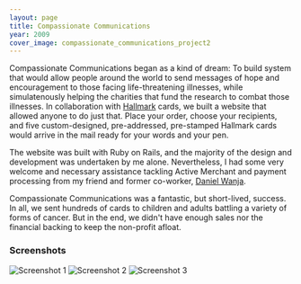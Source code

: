 ```yaml
---
layout: page
title: Compassionate Communications
year: 2009
cover_image: compassionate_communications_project2
---
```


Compassionate Communications began as a kind of dream: To build system that would allow people around the world to send messages of hope and encouragement to those facing life-threatening illnesses, while simulatenously helping the charities that fund the research to combat those illnesses. In collaboration with [Hallmark](http://www.hallmark.com) cards, we built a website that allowed anyone to do just that. Place your order, choose your recipients, and five custom-designed, pre-addressed, pre-stamped Hallmark cards would arrive in the mail ready for your words and your pen.

The website was built with Ruby on Rails, and the majority of the design and development was undertaken by me alone. Nevertheless, I had some very welcome and necessary assistance tackling Active Merchant and payment processing from my friend and former co-worker, [Daniel Wanja](http://n-so.com).

Compassionate Communications was a fantastic, but short-lived, success. In all, we sent hundreds of cards to children and adults battling a variety of forms of cancer. But in the end, we didn't have enough sales nor the financial backing to keep the non-profit afloat.

### Screenshots

<img src="/images/cc_1.jpg" alt="Screenshot 1" class="framed" />

<img src="/images/cc_2.jpg" alt="Screenshot 2" class="framed" />

<img src="/images/cc_3.jpg" alt="Screenshot 3" class="framed" />

